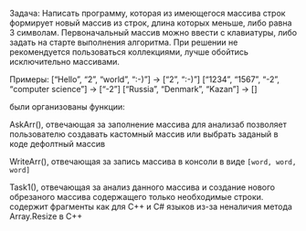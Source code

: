 Задача: Написать программу, которая из имеющегося массива строк формирует новый массив из строк, длина которых меньше, либо равна 3 символам.
Первоначальный массив можно ввести с клавиатуры, либо задать на старте выполнения алгоритма.
При решении не рекомендуется пользоваться коллекциями, лучше обойтись исключительно массивами.

Примеры:
[“Hello”, “2”, “world”, “:-)”] → [“2”, “:-)”]
[“1234”, “1567”, “-2”, “computer science”] → [“-2”]
[“Russia”, “Denmark”, “Kazan”] → []

были организованы функции:

AskArr(), отвечающая за заполнение массива для анализаб позволяет пользователю создавать кастомный массив или выбрать заданый в коде дефолтный массив

WriteArr(), отвечающая за запись массива в консоли в виде `[word, word, word]` 

Task1(), отвечающая за анализ данного массива и создание нового обрезаного массива содержащего только необходимые строки. содержит фрагменты как для C++ и C# языков из-за неналичия метода Array.Resize в С++